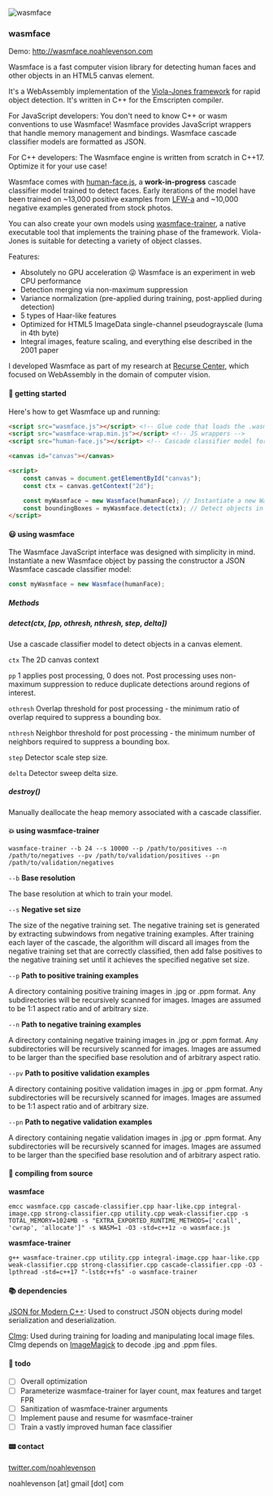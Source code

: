 ![wasmface](https://github.com/noahlevenson/wasmface/blob/master/wasmface.gif)

### wasmface

Demo: http://wasmface.noahlevenson.com

Wasmface is a fast computer vision library for detecting human faces and other objects in an HTML5 canvas element.

It's a WebAssembly implementation of the [Viola-Jones framework](https://www.cs.cmu.edu/~efros/courses/LBMV07/Papers/viola-cvpr-01.pdf) for rapid object detection. It's written in C++ for the Emscripten compiler.

For JavaScript developers: You don't need to know C++ or wasm conventions to use Wasmface! Wasmface provides JavaScript wrappers that handle memory management and bindings. Wasmface cascade classifier models are formatted as JSON.

For C++ developers: The Wasmface engine is written from scratch in C++17. Optimize it for your use case!

Wasmface comes with [human-face.js](https://github.com/noahlevenson/wasmface/blob/master/models/human-face.js), a **work-in-progress** cascade classifier model trained to detect faces. Early iterations of the model have been trained on ~13,000 positive examples from [LFW-a](https://www.openu.ac.il/home/hassner/data/lfwa/) and ~10,000 negative examples generated from stock photos.

You can also create your own models using [wasmface-trainer](https://github.com/noahlevenson/wasmface/blob/master/src/cpp/wasmface-trainer.cpp), a native executable tool that implements the training phase of the framework. Viola-Jones is suitable for detecting a variety of object classes.

Features:

* Absolutely no GPU acceleration :stuck_out_tongue_winking_eye: Wasmface is an experiment in web CPU performance
* Detection merging via non-maximum suppression
* Variance normalization (pre-applied during training, post-applied during detection)
* 5 types of Haar-like features
* Optimized for HTML5 ImageData single-channel pseudograyscale (luma in 4th byte)
* Integral images, feature scaling, and everything else described in the 2001 paper

I developed Wasmface as part of my research at [Recurse Center](https://recurse.com), which focused on WebAssembly in the domain of computer vision.

#### :rocket: getting started
Here's how to get Wasmface up and running:
```html
<script src="wasmface.js"></script> <!-- Glue code that loads the .wasm module -->
<script src="wasmface-wrap.min.js"></script> <!-- JS wrappers -->
<script src="human-face.js"></script> <!-- Cascade classifier model for detecting faces -->

<canvas id="canvas"></canvas>

<script>
	const canvas = document.getElementById("canvas");
	const ctx = canvas.getContext("2d");

	const myWasmface = new Wasmface(humanFace); // Instantiate a new Wasmface object
	const boundingBoxes = myWasmface.detect(ctx); // Detect objects in a canvas and get bounding boxes!
</script>
```

#### :smiley: using wasmface
The Wasmface JavaScript interface was designed with simplicity in mind. Instantiate a new Wasmface object by passing the constructor a JSON Wasmface cascade classifier model:

```javascript
const myWasmface = new Wasmface(humanFace);
```

##### **Methods**

##### detect(ctx, [pp, othresh, nthresh, step, delta])

Use a cascade classifier model to detect objects in a canvas element.

`ctx` The 2D canvas context

`pp` 1 applies post processing, 0 does not. Post processing uses non-maximum suppression to reduce duplicate detections around regions of interest.

`othresh` Overlap threshold for post processing - the minimum ratio of overlap required to suppress a bounding box. 

`nthresh` Neighbor threshold for post processing - the minimum number of neighbors required to suppress a bounding box.

`step` Detector scale step size.

`delta` Detector sweep delta size.

##### destroy()

Manually deallocate the heap memory associated with a cascade classifier. 

#### :boom: using wasmface-trainer
```
wasmface-trainer --b 24 --s 10000 --p /path/to/positives --n /path/to/negatives --pv /path/to/validation/positives --pn /path/to/validation/negatives
```

`--b` **Base resolution**

The base resolution at which to train your model.

`--s` **Negative set size**

The size of the negative training set. The negative training set is generated by extracting subwindows from negative training examples. After training each layer of the cascade, the algorithm will discard all images from the negative training set that are correctly classified, then add false positives to the negative training set until it achieves the specified negative set size.

`--p` **Path to positive training examples** 

A directory containing positive training images in .jpg or .ppm format. Any subdirectories will be recursively scanned for images. Images are assumed to be 1:1 aspect ratio and of arbitrary size.

`--n` **Path to negative training examples**

A directory containing negative training images in .jpg or .ppm format. Any subdirectories will be recursively scanned for images. Images are assumed to be larger than the specified base resolution and of arbitrary aspect ratio.

`--pv` **Path to positive validation examples**

A directory containing positive validation images in .jpg or .ppm format. Any subdirectories will be recursively scanned for images. Images are assumed to be 1:1 aspect ratio and of arbitrary size.

`--pn` **Path to negative validation examples**

A directory containing negatie validation images in .jpg or .ppm format. Any subdirectories will be recursively scanned for images. Images are assumed to be larger than the specified base resolution and of arbitrary aspect ratio.

#### :floppy_disk: compiling from source
**wasmface**
```
emcc wasmface.cpp cascade-classifier.cpp haar-like.cpp integral-image.cpp strong-classifier.cpp utility.cpp weak-classifier.cpp -s TOTAL_MEMORY=1024MB -s "EXTRA_EXPORTED_RUNTIME_METHODS=['ccall', 'cwrap', 'allocate']" -s WASM=1 -O3 -std=c++1z -o wasmface.js
```
**wasmface-trainer**
```
g++ wasmface-trainer.cpp utility.cpp integral-image.cpp haar-like.cpp weak-classifier.cpp strong-classifier.cpp cascade-classifier.cpp -O3 -lpthread -std=c++17 "-lstdc++fs" -o wasmface-trainer

```
#### :books: dependencies
[JSON for Modern C++](https://github.com/nlohmann/json): Used to construct JSON objects during model serialization and deserialization.

[CImg](https://github.com/dtschump/CImg): Used during training for loading and manipulating local image files. CImg depends on [ImageMagick](https://github.com/ImageMagick/ImageMagick) to decode .jpg and .ppm files.

#### :memo: todo
- [ ] Overall optimization
- [ ] Parameterize wasmface-trainer for layer count, max features and target FPR
- [ ] Sanitization of wasmface-trainer arguments
- [ ] Implement pause and resume for wasmface-trainer
- [ ] Train a vastly improved human face classifier

#### :pager: contact
[twitter.com/noahlevenson](https://twitter.com/noahlevenson)

noahlevenson [at] gmail [dot] com